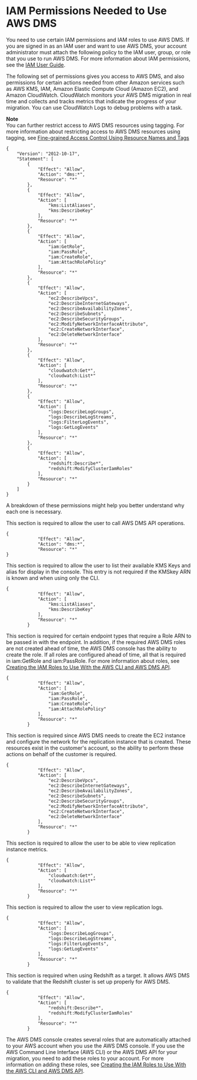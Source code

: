 # IAM Permissions Needed to Use AWS DMS<a name="CHAP_Security.IAMPermissions"></a>

You need to use certain IAM permissions and IAM roles to use AWS DMS\. If you are signed in as an IAM user and want to use AWS DMS, your account administrator must attach the following policy to the IAM user, group, or role that you use to run AWS DMS\. For more information about IAM permissions, see the [IAM User Guide](http://docs.aws.amazon.com/IAM/latest/UserGuide/introduction_access-management.html)\. 

The following set of permissions gives you access to AWS DMS, and also permissions for certain actions needed from other Amazon services such as AWS KMS, IAM, Amazon Elastic Compute Cloud \(Amazon EC2\), and Amazon CloudWatch\. CloudWatch monitors your AWS DMS migration in real time and collects and tracks metrics that indicate the progress of your migration\. You can use CloudWatch Logs to debug problems with a task\. 

**Note**  
You can further restrict access to AWS DMS resources using tagging\. For more information about restricting access to AWS DMS resources using tagging, see [Fine\-grained Access Control Using Resource Names and Tags](CHAP_Security.FineGrainedAccess.md)

```
{
    "Version": "2012-10-17",
    "Statement": [
        {
            "Effect": "Allow",
            "Action": "dms:*",
            "Resource": "*"
        },
        {
            "Effect": "Allow",
            "Action": [
                "kms:ListAliases", 
                "kms:DescribeKey"
            ],
            "Resource": "*"
        },
        {
            "Effect": "Allow",
            "Action": [
                "iam:GetRole",
                "iam:PassRole",
                "iam:CreateRole",
                "iam:AttachRolePolicy"
            ],
            "Resource": "*"
        },
        {
            "Effect": "Allow",
            "Action": [
                "ec2:DescribeVpcs",
                "ec2:DescribeInternetGateways",
                "ec2:DescribeAvailabilityZones",
                "ec2:DescribeSubnets",
                "ec2:DescribeSecurityGroups",
                "ec2:ModifyNetworkInterfaceAttribute",
                "ec2:CreateNetworkInterface",
                "ec2:DeleteNetworkInterface"
            ],
            "Resource": "*"
        },
        {
            "Effect": "Allow",
            "Action": [
                "cloudwatch:Get*",
                "cloudwatch:List*"
            ],
            "Resource": "*"
        },
        {
            "Effect": "Allow",
            "Action": [
                "logs:DescribeLogGroups",
                "logs:DescribeLogStreams",
                "logs:FilterLogEvents",
                "logs:GetLogEvents"
            ],
            "Resource": "*"
        },
        {
            "Effect": "Allow",
            "Action": [
                "redshift:Describe*",
                "redshift:ModifyClusterIamRoles"
            ],
            "Resource": "*"
        }
    ]
}
```

A breakdown of these permissions might help you better understand why each one is necessary\.

This section is required to allow the user to call AWS DMS API operations\.

```
{
            "Effect": "Allow",
            "Action": "dms:*",
            "Resource": "*"
}
```

This section is required to allow the user to list their available KMS Keys and alias for display in the console\. This entry is not required if the KMSkey ARN is known and when using only the CLI\.

```
{
            "Effect": "Allow",
            "Action": [
                "kms:ListAliases", 
                "kms:DescribeKey"
            ],
            "Resource": "*"
        }
```

This section is required for certain endpoint types that require a Role ARN to be passed in with the endpoint\. In addition, if the required AWS DMS roles are not created ahead of time, the AWS DMS console has the ability to create the role\. If all roles are configured ahead of time, all that is required in iam:GetRole and iam:PassRole\. For more information about roles, see [Creating the IAM Roles to Use With the AWS CLI and AWS DMS API](CHAP_Security.APIRole.md)\.

```
{
            "Effect": "Allow",
            "Action": [
                "iam:GetRole",
                "iam:PassRole",
                "iam:CreateRole",
                "iam:AttachRolePolicy"
            ],
            "Resource": "*"
        }
```

This section is required since AWS DMS needs to create the EC2 instance and configure the network for the replication instance that is created\. These resources exist in the customer's account, so the ability to perform these actions on behalf of the customer is required\.

```
{
            "Effect": "Allow",
            "Action": [
                "ec2:DescribeVpcs",
                "ec2:DescribeInternetGateways",
                "ec2:DescribeAvailabilityZones",
                "ec2:DescribeSubnets",
                "ec2:DescribeSecurityGroups",
                "ec2:ModifyNetworkInterfaceAttribute",
                "ec2:CreateNetworkInterface",
                "ec2:DeleteNetworkInterface"
            ],
            "Resource": "*"
        }
```

This section is required to allow the user to be able to view replication instance metrics\.

```
{
            "Effect": "Allow",
            "Action": [
                "cloudwatch:Get*",
                "cloudwatch:List*"
            ],
            "Resource": "*"
        }
```

This section is required to allow the user to view replication logs\.

```
{
            "Effect": "Allow",
            "Action": [
                "logs:DescribeLogGroups",
                "logs:DescribeLogStreams",
                "logs:FilterLogEvents",
                "logs:GetLogEvents"
            ],
            "Resource": "*"
        }
```

This section is required when using Redshift as a target\. It allows AWS DMS to validate that the Redshift cluster is set up properly for AWS DMS\.

```
{
            "Effect": "Allow",
            "Action": [
                "redshift:Describe*",
                "redshift:ModifyClusterIamRoles"
            ],
            "Resource": "*"
        }
```

The AWS DMS console creates several roles that are automatically attached to your AWS account when you use the AWS DMS console\. If you use the AWS Command Line Interface \(AWS CLI\) or the AWS DMS API for your migration, you need to add these roles to your account\. For more information on adding these roles, see [Creating the IAM Roles to Use With the AWS CLI and AWS DMS API](CHAP_Security.APIRole.md)\.